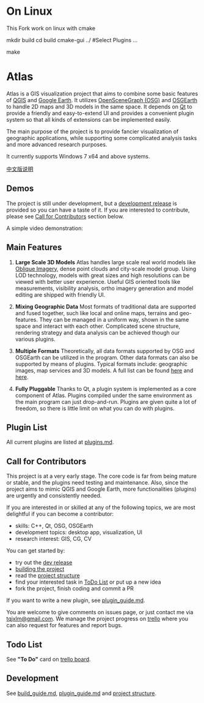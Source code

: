 # On Linux 
This Fork work on linux with cmake

mkdir build
cd build
cmake-gui ../ #Select Plugins ...

make

# Atlas

Atlas is a GIS visualization project that aims to combine some basic features of [QGIS](https://qgis.org/en/site/) and [Google Earth](https://www.google.com/earth/). It utilizes [OpenSceneGraph (OSG)](http://www.openscenegraph.org/) and [OSGEarth](http://osgearth.org/) to handle 2D maps and 3D models in the same space. It depends on [Qt](https://www.qt.io/) to provide a friendly and easy-to-extend UI and provides a convenient plugin system so that all kinds of extensions can be implemented easily.

The main purpose of the project is to provide fancier visualization of geographic applications, while supporting some complicated analysis tasks and more advanced research purposes.

It currently supports Windows 7 x64 and above systems.

[中文版说明](docs/README.cn.md)

## Demos

The project is still under development, but a [development release](https://drive.google.com/open?id=10lZnGS43kjEyBusYYlvUROLRjjqIqwvH) is provided so you can have a taste of it. If you are interested to contribute, please see [Call for Contributors](#call-for-contributors) section below.

A simple video demonstration:

## Main Features

1. __Large Scale 3D Models__
    Atlas handles large scale real world models like [Oblique Imagery](https://www.eagleview.com/product/pictometry-imagery/oblique-imagery/), dense point clouds and city-scale model group. Using LOD technology, models with great sizes and high resolutions can be viewed with better user experience. Useful GIS oriented tools like measurements, visibility analysis, ortho imagery generation and model editing are shipped with friendly UI.

2. __Mixing Geographic Data__
    Most formats of traditional data are supported and fused together, such like local and online maps, terrains and geo-features. They can be managed in a uniform way, shown in the same space and interact with each other. Complicated scene structure, rendering strategy and data analysis can be achieved though our various plugins.

3. __Multiple Formats__
    Theoretically, all data formats supported by OSG and OSGEarth can be utilized in the program. Other data formats can also be supported by means of plugins. Typical formats include: geographic images, map services and 3D models. A full list can be found [here](http://www.openscenegraph.org/index.php/documentation/user-guides/61-osgplugins) and [here](http://docs.osgearth.org/en/latest/data.html).

4. __Fully Pluggable__
    Thanks to Qt, a plugin system is implemented as a core component of Atlas. Plugins compiled under the same environment as the main program can just drop-and-run. Plugins are given  quite a lot of freedom, so there is little limit on what you can do with plugins.

## Plugin List

All current plugins are listed at [plugins.md](docs/plugins.md).

## Call for Contributors

This project is at a very early stage. The core code is far from being mature or stable, and the plugins need testing and maintenance. Also, since the project aims to mimic QGIS and Google Earth, more functionalities (plugins) are urgently and consistently needed.

If you are interested in or skilled at any of the following topics, we are most delightful if you can become a contributor:

* skills: C++, Qt, OSG, OSGEarth
* development topics: desktop app, visualization, UI
* research interest: GIS, CG, CV

You can get started by:

* try out the [dev release](https://drive.google.com/open?id=10lZnGS43kjEyBusYYlvUROLRjjqIqwvH)
* [building the project](docs/build_guide.md)
* read the [project structure](https://www.mindomo.com/mindmap/63290a5a387b4e1a85ad713953be0372)
* find your interested task in [ToDo List](https://trello.com/b/Z7r1N9yJ) or put up a new idea
* fork the project, finish coding and commit a PR

If you want to write a new plugin, see [plugin_guide.md](docs/plugin_guide.md).

You are welcome to give comments on issues page, or just contact me via tqjxlm@gmail.com. We manage the project progress on [trello](https://trello.com/b/Z7r1N9yJ) where you can also request for features and report bugs.

## Todo List

See __"To Do"__ card on [trello board](https://trello.com/b/Z7r1N9yJ).

## Development

See [build_guide.md](docs/build_guide.md), [plugin_guide.md](docs/plugin_guide.md) and [project structure](https://www.mindomo.com/mindmap/63290a5a387b4e1a85ad713953be0372).
